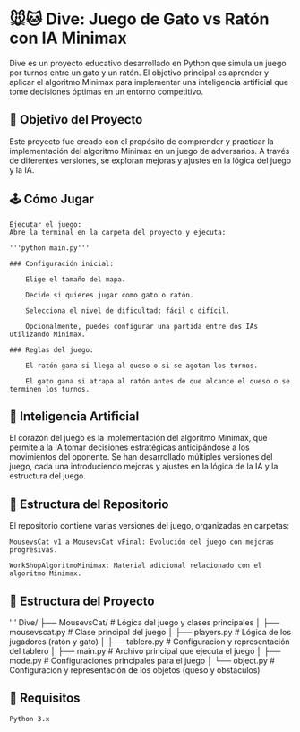 # 🐭🐱 Dive: Juego de Gato vs Ratón con IA Minimax

Dive es un proyecto educativo desarrollado en Python que simula un juego por turnos entre un gato y un ratón. El objetivo principal es aprender y aplicar el algoritmo Minimax para implementar una inteligencia artificial que tome decisiones óptimas en un entorno competitivo.
## 🎯 Objetivo del Proyecto

Este proyecto fue creado con el propósito de comprender y practicar la implementación del algoritmo Minimax en un juego de adversarios. A través de diferentes versiones, se exploran mejoras y ajustes en la lógica del juego y la IA.
## 🕹️ Cómo Jugar

    Ejecutar el juego:
    Abre la terminal en la carpeta del proyecto y ejecuta:

    '''python main.py'''

    ### Configuración inicial:

        Elige el tamaño del mapa.

        Decide si quieres jugar como gato o ratón.

        Selecciona el nivel de dificultad: fácil o difícil.

        Opcionalmente, puedes configurar una partida entre dos IAs utilizando Minimax.

    ### Reglas del juego:

        El ratón gana si llega al queso o si se agotan los turnos.

        El gato gana si atrapa al ratón antes de que alcance el queso o se terminen los turnos.

## 🧠 Inteligencia Artificial

El corazón del juego es la implementación del algoritmo Minimax, que permite a la IA tomar decisiones estratégicas anticipándose a los movimientos del oponente. Se han desarrollado múltiples versiones del juego, cada una introduciendo mejoras y ajustes en la lógica de la IA y la estructura del juego.

## 📁 Estructura del Repositorio

El repositorio contiene varias versiones del juego, organizadas en carpetas:

    MousevsCat v1 a MousevsCat vFinal: Evolución del juego con mejoras progresivas.

    WorkShopAlgoritmoMinimax: Material adicional relacionado con el algoritmo Minimax.

## 📁 Estructura del Proyecto
'''
Dive/
├── MousevsCat/ # Lógica del juego y clases principales
│ ├── mousevscat.py # Clase principal del juego
│ ├── players.py # Lógica de los jugadores (ratón y gato)
│ ├── tablero.py # Configuracion y representación del tablero
│ ├── main.py # Archivo principal que ejecuta el juego
│ ├── mode.py # Configuraciones principales para el juego
│ └── object.py # Configuracion y representación de los objetos (queso y obstaculos)

## 🚀 Requisitos

    Python 3.x
